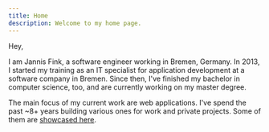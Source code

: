```yaml
---
title: Home
description: Welcome to my home page.
---
```


Hey,

I am Jannis Fink, a software engineer working in Bremen, Germany.
In 2013, I started my training as an IT specialist for application development at a software company in Bremen.
Since then, I've finished my bachelor in computer science, too, and are currently working on my master degree.

The main focus of my current work are web applications.
I've spend the past ~8+ years building various ones for work and private projects.
Some of them are [showcased here](/portfolio).
